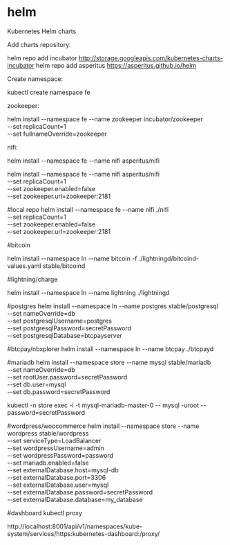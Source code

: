 # helm
Kubernetes Helm charts

Add charts repository:

helm repo add incubator http://storage.googleapis.com/kubernetes-charts-incubator
helm repo add asperitus https://asperitus.github.io/helm


Create namespace:

kubectl create namespace fe


zookeeper:

helm install --namespace fe --name zookeeper incubator/zookeeper \
      --set replicaCount=1 \
      --set fullnameOverride=zookeeper

nifi:

helm install --namespace fe --name nifi asperitus/nifi

helm install --namespace fe --name nifi asperitus/nifi \
    --set replicaCount=1 \
    --set zookeeper.enabled=false \
    --set zookeeper.url=zookeeper:2181

#local repo
helm install --namespace fe --name nifi ./nifi \
    --set replicaCount=1 \
    --set zookeeper.enabled=false \
    --set zookeeper.url=zookeeper:2181


#bitcoin

helm install --namespace ln --name bitcoin -f ./lightningd/bitcoind-values.yaml stable/bitcoind

#lightning/charge

helm install --namespace ln --name lightning ./lightningd

#postgres
helm install --namespace ln --name postgres stable/postgresql \
    --set nameOverride=db \
    --set postgresqlUsername=postgres \
    --set postgresqlPassword=secretPassword \
    --set postgresqlDatabase=btcpayserver
    
#btcpay/nbxplorer
helm install --namespace ln --name btcpay ./btcpayd

#mariadb
helm install --namespace store --name mysql stable/mariadb \
    --set nameOverride=db \
    --set rootUser.password=secretPassword \
    --set db.user=mysql \
    --set db.password=secretPassword

<!-- my_database -->
<!-- --set db.name=storefront privileges not granted -->
    
kubectl -n store exec -i -t mysql-mariadb-master-0 -- mysql -uroot --password=secretPassword

#wordpress/woocommerce
helm install --namespace store --name wordpress stable/wordpress \
    --set serviceType=LoadBalancer \
    --set wordpressUsername=admin \
    --set wordpressPassword=password \
    --set mariadb.enabled=false \
    --set externalDatabase.host=mysql-db \
    --set externalDatabase.port=3306 \
    --set externalDatabase.user=mysql \
    --set externalDatabase.password=secretPassword \
    --set externalDatabase.database=my_database

<!-- docker run -it --rm --entrypoint "/bin/bash" elementsproject/lightningd -->
<!-- docker run -it --rm --entrypoint "/usr/bin/lightning-cli" elementsproject/lightningd --help -->

<!-- kubectl exec -i -t -n ln $POD -- bash -->

#dashboard
kubectl proxy

http://localhost:8001/api/v1/namespaces/kube-system/services/https:kubernetes-dashboard:/proxy/